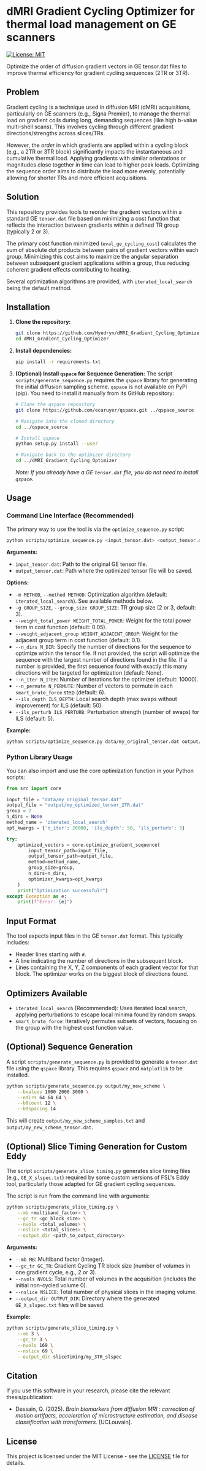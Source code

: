 # dMRI Gradient Cycling Optimizer for thermal load management on GE scanners

[![License: MIT](https://img.shields.io/badge/License-MIT-yellow.svg)](https://opensource.org/licenses/MIT)

Optimize the order of diffusion gradient vectors in GE tensor.dat files to improve thermal efficiency for gradient cycling sequences (2TR or 3TR).

## Problem

Gradient cycling is a technique used in diffusion MRI (dMRI) acquisitions, particularly on GE scanners (e.g., Signa Premier), to manage the thermal load on gradient coils during long, demanding sequences (like high b-value multi-shell scans). This involves cycling through different gradient directions/strengths across slices/TRs.

However, the *order* in which gradients are applied within a cycling block (e.g., a 2TR or 3TR block) significantly impacts the instantaneous and cumulative thermal load. Applying gradients with similar orientations or magnitudes close together in time can lead to higher peak loads. Optimizing the sequence order aims to distribute the load more evenly, potentially allowing for shorter TRs and more efficient acquisitions.

## Solution

This repository provides tools to reorder the gradient vectors within a standard GE `tensor.dat` file based on minimizing a cost function that reflects the interaction between gradients within a defined TR group (typically 2 or 3).

The primary cost function minimized (`eval_ge_cycling_cost`) calculates the sum of absolute dot products between pairs of gradient vectors within each group. Minimizing this cost aims to maximize the angular separation between subsequent gradient applications within a group, thus reducing coherent gradient effects contributing to heating.

Several optimization algorithms are provided, with `iterated_local_search` being the default method.

## Installation

1.  **Clone the repository:**
    ```bash
    git clone https://github.com/Hyedryn/dMRI_Gradient_Cycling_Optimizer.git
    cd dMRI_Gradient_Cycling_Optimizer
    ```
2.  **Install dependencies:**
    ```bash
    pip install -r requirements.txt
    ```
    
3.  **(Optional) Install `qspace` for Sequence Generation:**
    The script `scripts/generate_sequence.py` requires the `qspace` library for generating the initial diffusion sampling scheme. `qspace` is not available on PyPI (pip). You need to install it manually from its GitHub repository:
    ```bash
    # Clone the qspace repository 
    git clone https://github.com/ecaruyer/qspace.git ../qspace_source

    # Navigate into the cloned directory
    cd ../qspace_source

    # Install qspace
    python setup.py install --user

    # Navigate back to the optimizer directory
    cd ../dMRI_Gradient_Cycling_Optimizer
    ```
    *Note: If you already have a GE `tensor.dat` file, you do not need to install `qspace`.*

## Usage

### Command Line Interface (Recommended)

The primary way to use the tool is via the `optimize_sequence.py` script:

```bash
python scripts/optimize_sequence.py <input_tensor.dat> <output_tensor.dat> [options]
```

**Arguments:**

*   `input_tensor.dat`: Path to the original GE tensor file.
*   `output_tensor.dat`: Path where the optimized tensor file will be saved.

**Options:**

*   `-m METHOD`, `--method METHOD`: Optimization algorithm (default: `iterated_local_search`). See available methods below.
*   `-g GROUP_SIZE`, `--group_size GROUP_SIZE`: TR group size (2 or 3, default: 3).
*   `--weight_total_power WEIGHT_TOTAL_POWER`: Weight for the total power term in cost function (default: 0.05).
*   `--weight_adjacent_group WEIGHT_ADJACENT_GROUP`: Weight for the adjacent group term in cost function (default: 0.1).
*   `--n_dirs N_DIR`: Specify the number of directions for the sequence to optimize within the tensor file. If not provided, the script will optimize the sequence with the largest number of directions found in the file. If a number is provided, the first sequence found with exactly this many directions will be targeted for optimization (default: None).
*   `--n_iter N_ITER`: Number of iterations for the optimizer (default: 10000).
*   `--n_permute N_PERMUTE`: Number of vectors to permute in each `smart_brute_force` step (default: 6).
*   `--ils_depth ILS_DEPTH`: Local search depth (max swaps without improvement) for ILS (default: 50).
*   `--ils_perturb ILS_PERTURB`: Perturbation strength (number of swaps) for ILS (default: 5).

**Example:**

```bash
python scripts/optimize_sequence.py data/my_original_tensor.dat output/my_optimized_tensor_3TR.dat -g 3 --n_iter 50000
```

### Python Library Usage

You can also import and use the core optimization function in your Python scripts:

```python
from src import core

input_file = "data/my_original_tensor.dat"
output_file = "output/my_optimized_tensor_2TR.dat"
group = 2
n_dirs = None
method_name = 'iterated_local_search'
opt_kwargs = {'n_iter': 20000, 'ils_depth': 50, 'ils_perturb': 5}

try:
    optimized_vectors = core.optimize_gradient_sequence(
        input_tensor_path=input_file,
        output_tensor_path=output_file,
        method=method_name,
        group_size=group,
		n_dirs=n_dirs,
        optimizer_kwargs=opt_kwargs
    )
    print("Optimization successful!")
except Exception as e:
    print(f"Error: {e}")

```

## Input Format

The tool expects input files in the GE `tensor.dat` format. This typically includes:
*   Header lines starting with `#`.
*   A line indicating the number of directions in the subsequent block.
*   Lines containing the X, Y, Z components of each gradient vector for that block.
The optimizer works on the biggest block of directions found.

## Optimizers Available

*   `iterated_local_search` (Recommended): Uses iterated local search, applying perturbations to escape local minima found by random swaps.
*   `smart_brute_force`: Iteratively permutes subsets of vectors, focusing on the group with the highest cost function value.

## (Optional) Sequence Generation

A script `scripts/generate_sequence.py` is provided to generate a `tensor.dat` file using the `qspace` library. This requires `qspace` and `matplotlib` to be installed.

```bash
python scripts/generate_sequence.py output/my_new_scheme \
    --bvalues 1000 2000 3000 \
    --ndirs 64 64 64 \
    --b0count 12 \
    --b0spacing 14
```
This will create `output/my_new_scheme_samples.txt` and `output/my_new_scheme_tensor.dat`.

## (Optional) Slice Timing Generation for Custom Eddy

The script `scripts/generate_slice_timing.py` generates slice timing files (e.g., `GE_X_slspec.txt`) required by some custom versions of FSL's Eddy tool, particularly those adapted for GE gradient cycling sequences.

The script is run from the command line with arguments:
```bash
python scripts/generate_slice_timing.py \
    --mb <multiband_factor> \
    --gc_tr <gc_block_size> \
    --nvols <total_volumes> \
    --nslice <total_slices> \
    --output_dir <path_to_output_directory>
```
**Arguments:**

*   `--mb MB`: Multiband factor (integer).
*   `--gc_tr GC_TR`: Gradient Cycling TR block size (number of volumes in one gradient cycle, e.g., 2 or 3).
*   `--nvols NVOLS`: Total number of volumes in the acquisition (includes the initial non-cycled volume 0).
*   `--nslice NSLICE`: Total number of physical slices in the imaging volume.
*   `--output_dir OUTPUT_DIR`: Directory where the generated `GE_X_slspec.txt` files will be saved.

**Example:**

```bash
python scripts/generate_slice_timing.py \
    --mb 3 \
    --gc_tr 3 \
    --nvols 169 \
    --nslice 69 \
    --output_dir sliceTiming/my_3TR_slspec
```

## Citation

If you use this software in your research, please cite the relevant thesis/publication:

*   Dessain, Q. (2025). *Brain biomarkers from diffusion MRI : correction of motion artifacts, acceleration of microstructure estimation, and disease classification with transformers.* [UCLouvain].

## License

This project is licensed under the MIT License - see the [LICENSE](LICENSE) file for details.

